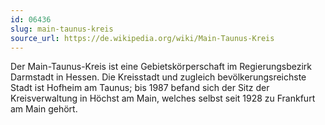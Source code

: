 ```yaml
---
id: 06436
slug: main-taunus-kreis
source_url: https://de.wikipedia.org/wiki/Main-Taunus-Kreis
---
```


Der Main-Taunus-Kreis ist eine Gebietskörperschaft im Regierungsbezirk Darmstadt in Hessen. Die Kreisstadt und zugleich bevölkerungsreichste Stadt ist Hofheim am Taunus; bis 1987 befand sich der Sitz der Kreisverwaltung in Höchst am Main, welches selbst seit 1928 zu Frankfurt am Main gehört.
